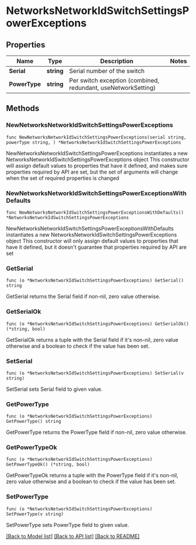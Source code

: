 # NetworksNetworkIdSwitchSettingsPowerExceptions

## Properties

Name | Type | Description | Notes
------------ | ------------- | ------------- | -------------
**Serial** | **string** | Serial number of the switch | 
**PowerType** | **string** | Per switch exception (combined, redundant, useNetworkSetting) | 

## Methods

### NewNetworksNetworkIdSwitchSettingsPowerExceptions

`func NewNetworksNetworkIdSwitchSettingsPowerExceptions(serial string, powerType string, ) *NetworksNetworkIdSwitchSettingsPowerExceptions`

NewNetworksNetworkIdSwitchSettingsPowerExceptions instantiates a new NetworksNetworkIdSwitchSettingsPowerExceptions object
This constructor will assign default values to properties that have it defined,
and makes sure properties required by API are set, but the set of arguments
will change when the set of required properties is changed

### NewNetworksNetworkIdSwitchSettingsPowerExceptionsWithDefaults

`func NewNetworksNetworkIdSwitchSettingsPowerExceptionsWithDefaults() *NetworksNetworkIdSwitchSettingsPowerExceptions`

NewNetworksNetworkIdSwitchSettingsPowerExceptionsWithDefaults instantiates a new NetworksNetworkIdSwitchSettingsPowerExceptions object
This constructor will only assign default values to properties that have it defined,
but it doesn't guarantee that properties required by API are set

### GetSerial

`func (o *NetworksNetworkIdSwitchSettingsPowerExceptions) GetSerial() string`

GetSerial returns the Serial field if non-nil, zero value otherwise.

### GetSerialOk

`func (o *NetworksNetworkIdSwitchSettingsPowerExceptions) GetSerialOk() (*string, bool)`

GetSerialOk returns a tuple with the Serial field if it's non-nil, zero value otherwise
and a boolean to check if the value has been set.

### SetSerial

`func (o *NetworksNetworkIdSwitchSettingsPowerExceptions) SetSerial(v string)`

SetSerial sets Serial field to given value.


### GetPowerType

`func (o *NetworksNetworkIdSwitchSettingsPowerExceptions) GetPowerType() string`

GetPowerType returns the PowerType field if non-nil, zero value otherwise.

### GetPowerTypeOk

`func (o *NetworksNetworkIdSwitchSettingsPowerExceptions) GetPowerTypeOk() (*string, bool)`

GetPowerTypeOk returns a tuple with the PowerType field if it's non-nil, zero value otherwise
and a boolean to check if the value has been set.

### SetPowerType

`func (o *NetworksNetworkIdSwitchSettingsPowerExceptions) SetPowerType(v string)`

SetPowerType sets PowerType field to given value.



[[Back to Model list]](../README.md#documentation-for-models) [[Back to API list]](../README.md#documentation-for-api-endpoints) [[Back to README]](../README.md)


